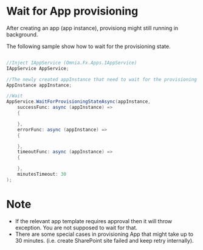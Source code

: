 # Wait for App provisioning

After creating an app (app instance), provisiong might still running in background. 

The following sample show how to wait for the provisioning state.

```cs

//Inject IAppService (Omnia.Fx.Apps.IAppService)
IAppService AppService;

//The newly created appInstance that need to wait for the provisioning
AppInstance appInstance;

//Wait
AppService.WaitForProvisioningStateAsync(appInstance,
    successFunc: async (appInstance) =>
    {

    },
    errorFunc: async (appInstance) =>
    {

    },
    timeoutFunc: async (appInstance) =>
    {

    },
    minutesTimeout: 30
);

```

# Note

- If the relevant app template requires approval then it will throw exception. You are not supposed to wait for that.
- There are some special cases in provisioning App that might take up to 30 minutes. (i.e. create SharePoint site failed and keep retry internally).

